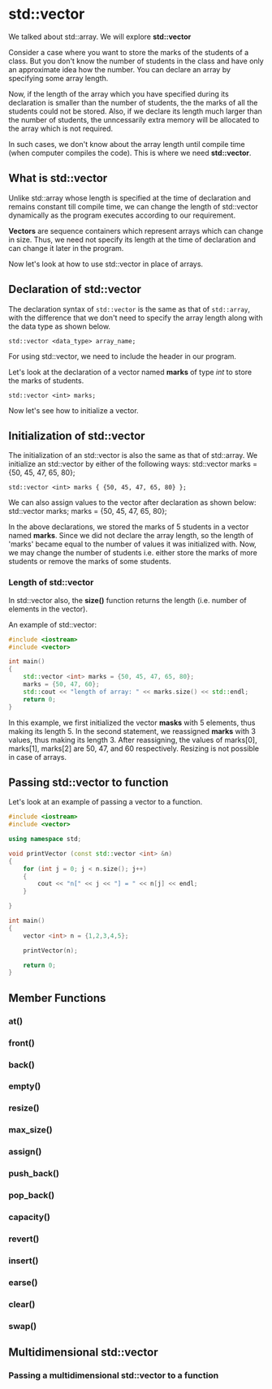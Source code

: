 # std::vector

We talked about std::array. We will explore __std::vector__

Consider a case where you want to store the marks of the students of a class. But you don't know the number of students in the class and have only an approximate idea how the number. You can declare an array by specifying some array length.

Now, if the length of the array which you have specified during its declaration is smaller than the number of students, the the marks of all the students could not be stored. Also, if we declare its length much larger than the number of students, the unncessarily extra memory will be allocated to the array which is not required.

In such cases, we don't know about the array length until compile time (when computer compiles the code). This is where we need __std::vector__.

## What is std::vector

Unlike std::array whose length is specified at the time of declaration and remains constant till compile time, we can change the length of std::vector dynamically as the program executes according to our requirement.

__Vectors__ are sequence containers which represent arrays which can change in size. Thus, we need not specify its length at the time of declaration and can change it later in the program.

Now let's look at how to use std::vector in place of arrays.

## Declaration of std::vector

The declaration syntax of `std::vector` is the same as that of `std::array`, with the difference that we don't need to specify the array length along with the data type as shown below.

    std::vector <data_type> array_name;

For using std::vector, we need to include the __<vector>__ header in our program.

Let's look at the declaration of a vector named __marks__ of type _int_ to store the marks of students.

    std::vector <int> marks;

Now let's see how to initialize a vector. 

## Initialization of std::vector

The initialization of an std::vector is also the same as that of std::array. We initialize an std::vector by either of the following ways:
    std::vector <int> marks = {50, 45, 47, 65, 80};

    std::vector <int> marks { {50, 45, 47, 65, 80} };

We can also assign values to the vector after declaration as shown below:
    std::vector <int> marks;
    marks = {50, 45, 47, 65, 80};

In the above declarations, we stored the marks of 5 students in a vector named __marks__. Since we did not declare the array length, so the length of 'marks' became equal to the number of values it was initialized with. Now, we may change the number of students i.e. either store the marks of more students or remove the marks of some students.

### Length of std::vector

In std::vector also, the __size()__ function returns the length (i.e. number of elements in the vector).

An example of std::vector:
```c++
#include <iostream>
#include <vector>

int main()
{
    std::vector <int> marks = {50, 45, 47, 65, 80};
    marks = {50, 47, 60};
    std::cout << "length of array: " << marks.size() << std::endl;
    return 0;
}
```

In this example, we first initialized the vector __masks__ with 5 elements, thus making its length 5. In the second statement, we reassigned __marks__ with 3 values, thus making its length 3. After reassigning, the values of marks[0], marks[1], marks[2] are 50, 47, and 60 respectively. Resizing is not possible in case of arrays.

## Passing std::vector to function

Let's look at an example of passing a vector to a function.

```c++
#include <iostream>
#include <vector>

using namespace std;

void printVector (const std::vector <int> &n)
{
    for (int j = 0; j < n.size(); j++)
    {
        cout << "n[" << j << "] = " << n[j] << endl;
    }

}

int main()
{
    vector <int> n = {1,2,3,4,5};

    printVector(n);

    return 0;
}
```

## Member Functions

### at()

### front()

### back()

### empty()

### resize()

### max_size()

### assign()

### push_back()

### pop_back()

### capacity()

### revert()

### insert()

### earse()

### clear()

### swap()

## Multidimensional std::vector

### Passing a multidimensional std::vector to a function